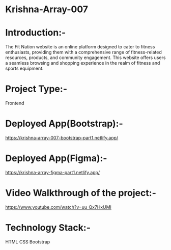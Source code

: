 # Krishna-Array-007


# Introduction:-
The Fit Nation website is an online platform designed to cater to fitness enthusiasts, providing them with a comprehensive range of fitness-related resources, products, and community engagement. This website offers users a seamless browsing and shopping experience in the realm of fitness and sports equipment.

# Project Type:-
Frontend

# Deployed App(Bootstrap):-
 https://krishna-array-007-bootstrap-part1.netlify.app/

# Deployed App(Figma):-
 https://krishna-array-figma-part1.netlify.app/

# Video Walkthrough of the project:-
https://www.youtube.com/watch?v=uu_Qx7HxUMI

# Technology Stack:-
HTML
CSS
Bootstrap
